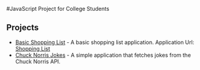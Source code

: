 #JavaScript Project for College Students

## Projects

-   [Basic Shopping List](./ShoppingList/) - A basic shopping list application. Application Url: [Shopping List](https://delightful-mooncake-cf3358.netlify.app/)
-   [Chuck Norris Jokes](./ChuckNorrisJokes/) - A simple application that fetches jokes from the Chuck Norris API.
